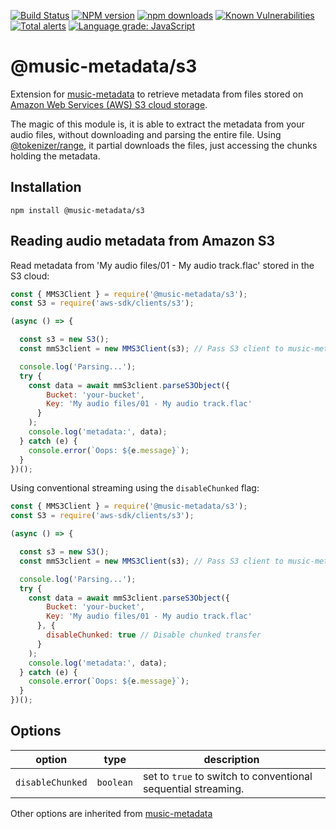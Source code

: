 [![Build Status](https://travis-ci.org/Borewit/music-metadata-s3.svg?branch=master)](https://travis-ci.org/Borewit/music-metadata-s3)
[![NPM version](https://img.shields.io/npm/v/@music-metadata/s3.svg)](https://npmjs.org/package/@music-metadata/s3)
[![npm downloads](https://img.shields.io/npm/dm/@music-metadata/s3.svg)](https://npmcharts.com/compare/streaming-http-token-reader,@music-metadata/s3?start=300)
[![Known Vulnerabilities](https://snyk.io/test/github/Borewit/music-metadata-s3/badge.svg?targetFile=package.json)](https://snyk.io/test/github/Borewit/music-metadata-s3?targetFile=package.json)
[![Total alerts](https://img.shields.io/lgtm/alerts/g/Borewit/music-metadata-s3.svg?logo=lgtm&logoWidth=18)](https://lgtm.com/projects/g/Borewit/music-metadata-s3/alerts/)
[![Language grade: JavaScript](https://img.shields.io/lgtm/grade/javascript/g/Borewit/music-metadata-s3.svg?logo=lgtm&logoWidth=18)](https://lgtm.com/projects/g/Borewit/music-metadata-s3/context:javascript)

# @music-metadata/s3
Extension for [music-metadata](https://github.com/Borewit/music-metadata) to retrieve metadata from files stored on [Amazon Web Services (AWS) S3 cloud storage](https://docs.aws.amazon.com/AmazonS3/latest/dev/Welcome.html).

The magic of this module is, it is able to extract the metadata from your audio files, without downloading and parsing the entire file.
Using [@tokenizer/range](https://github.com/Borewit/tokenizer-range), it partial downloads the files, just accessing the chunks holding the metadata.

## Installation
```shell script
npm install @music-metadata/s3
```

## Reading audio metadata from Amazon S3 

Read metadata from 'My audio files/01 - My audio track.flac' stored in the S3 cloud:
```js
const { MMS3Client } = require('@music-metadata/s3');
const S3 = require('aws-sdk/clients/s3');

(async () => {

  const s3 = new S3();
  const mmS3client = new MMS3Client(s3); // Pass S3 client to music-metadata-S3-client

  console.log('Parsing...');
  try {
    const data = await mmS3client.parseS3Object({
        Bucket: 'your-bucket',
        Key: 'My audio files/01 - My audio track.flac'
      }
    );
    console.log('metadata:', data);
  } catch (e) {
    console.error(`Oops: ${e.message}`);
  }
})();
```

Using conventional streaming using the `disableChunked` flag:
```js
const { MMS3Client } = require('@music-metadata/s3');
const S3 = require('aws-sdk/clients/s3');

(async () => {

  const s3 = new S3();
  const mmS3client = new MMS3Client(s3); // Pass S3 client to music-metadata-S3-client

  console.log('Parsing...');
  try {
    const data = await mmS3client.parseS3Object({
        Bucket: 'your-bucket',
        Key: 'My audio files/01 - My audio track.flac'
      }, {
        disableChunked: true // Disable chunked transfer
      }
    );
    console.log('metadata:', data);
  } catch (e) {
    console.error(`Oops: ${e.message}`);
  }
})();
```

## Options

| option           |type       |description                                                    |
|------------------|-----------|---------------------------------------------------------------|
| `disableChunked` | `boolean` | set to `true` to switch to conventional sequential streaming. |

Other options are inherited from [music-metadata](https://github.com/Borewit/music-metadata#options)
